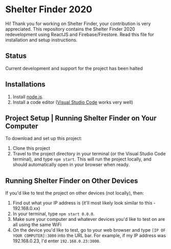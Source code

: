 # Shelter Finder 2020

Hi! Thank you for working on Shelter Finder, your contribution is very appreciated. This repository contains the Shelter Finder 2020 redevelopment using ReactJS and Firebase/Firestore. Read this file for installation and setup instructions.

## Status

Current development and support for the project has been halted

## Installations

1. Install [node.js](https://nodejs.org/en/).
2. Install a code editor ([Visual Studio Code](https://code.visualstudio.com/) works very well)

## Project Setup | Running Shelter Finder on Your Computer

To download and set up this project:
1. Clone this project
2. Travel to the project directory in your terminal (or the Visual Studio Code terminal), and type `npm start`. This will run the project locally, and should automatically open in your browser when ready.

## Running Shelter Finder on Other Devices
If you'd like to test the project on other devices (not locally), then:
1. Find out what your IP address is (it'll most likely look similar to this - 192.168.0.xx)
2. In your terminal, type `npm start 0.0.0`.
3. Make sure your computer and whatever devices you'd like to test on are all using the same WiFi
4. On the device you'd like to test, go to your web browser and type `[IP OF YOUR COMPUTER]:3000` into the URL bar. For example, if my IP address was 192.168.0.23, I'd enter `192.168.0.23:3000`.

